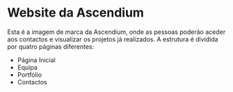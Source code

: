 # Website da Ascendium
Esta é a imagem de marca da Ascendium, onde as pessoas poderão aceder aos contactos e visualizar os projetos já realizados.
A estrutura é dividida por quatro páginas diferentes:
- Página Inicial
- Equipa
- Portfólio
- Contactos
